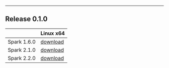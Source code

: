 
---

## **Release 0.1.0**

|               | Linux x64 |
| ------------- | --------- | 
| Spark 1.6.0   | [download](https://oss.sonatype.org/content/repositories/snapshots/com/intel/analytics/zoo/analytics-zoo-SPARK_1.6/0.1.0-SNAPSHOT/) | 
| Spark 2.1.0   | [download](https://oss.sonatype.org/content/repositories/snapshots/com/intel/analytics/zoo/analytics-zoo-SPARK_2.1/0.1.0-SNAPSHOT/) |
| Spark 2.2.0   | [download](https://oss.sonatype.org/content/repositories/snapshots/com/intel/analytics/zoo/analytics-zoo-SPARK_2.2/0.1.0-SNAPSHOT/) |
